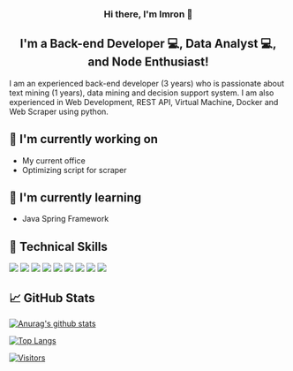 <h3 align="center"> Hi there, I'm Imron 👋</h3>
<h2 align="center">
I'm a Back-end Developer 💻, Data Analyst 💻, and Node Enthusiast!
</h2> 

I am an experienced back-end developer (3 years) who is passionate about text mining (1 years), data mining and decision support system. I am also experienced in Web Development, REST API, Virtual Machine, Docker and Web Scraper using python.

## 🔭 I'm currently working on

- My current office
- Optimizing script for scraper

## 🌱 I'm currently learning

- Java Spring Framework

## 💼 Technical Skills

![](https://img.shields.io/badge/Code-PHP-informational?style=flat&logo=react&color=61DAFB)
![](https://img.shields.io/badge/Code-Java-Script-informational?style=flat&logo=JavaScript&color=F7DF1E)
![](https://img.shields.io/badge/Code-Python-informational?style=flat&logo=Redux&color=764ABC)
![](https://img.shields.io/badge/Code-Java-informational?style=flat&logo=Ruby&color=CC342D)
![](https://img.shields.io/badge/Code-Ajax-informational?style=flat&logo=Ruby-On-Rails&color=CC0000)
![](https://img.shields.io/badge/Code-MySQL-informational?style=flat&logo=HTML5&color=E34F26)
![](https://img.shields.io/badge/Code-Laravel-informational?style=flat&logo=PostgreSQL&color=336791)
![](https://img.shields.io/badge/Code-Codeigniter-informational?style=flat&logo=SQLite&color=003B57)
![](https://img.shields.io/badge/Code-Docker-informational?style=flat&logo=SQLite&color=003B57)

## 📈 GitHub Stats 

[![Anurag's github stats](https://github-readme-stats.vercel.app/api?username=zainantum)](https://github.com/zainantum)

[![Top Langs](https://github-readme-stats.vercel.app/api/top-langs/?username=zainantum&layout=compact)](https://github.com/zainantum)

[![Visitors](https://visitor-badge.glitch.me/badge?page_id=zainantum.zainantum)](https://imronmaulana.my.id/)
